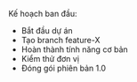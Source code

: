 Kế hoạch ban đầu:
- Bắt đầu dự án
- Tạo branch feature-X
- Hoàn thành tính năng cơ bản
- Kiểm thử đơn vị
- Đóng gói phiên bản 1.0
